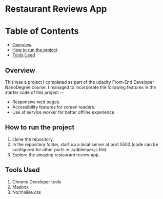# Restaurant Reviews App 

# Table of Contents

* [Overview](#overview)
* [How to run the project](#how-to-run-the-project)
* [Tools Used](#credits-&-tools-used)

## Overview

This was a project I completed as part of the udacity Front-End Developer NanoDegree course. I managed to incorporate the following features in the starter code of this project :-
* Responsive web pages.
* Accessibility features for screen readers.
* Use of service worker for better offline experience.

## How to run the project

1. clone the repository.
2. In the repository folder, start up a local server at port 5500.(code can be configured for other ports in js/dbhelper.js file)
3. Explore the amazing restaurant review app.

## Tools Used
1. Chrome Developer tools
2. Mapbox
3. Normalise.css
